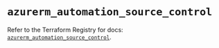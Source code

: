 # `azurerm_automation_source_control`

Refer to the Terraform Registry for docs: [`azurerm_automation_source_control`](https://registry.terraform.io/providers/hashicorp/azurerm/3.100.0/docs/resources/automation_source_control).
